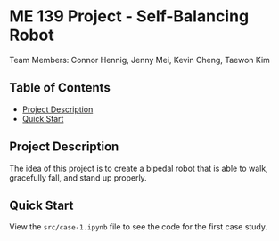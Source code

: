 # ME 139 Project - Self-Balancing Robot <!-- omit in toc -->

Team Members: Connor Hennig, Jenny Mei, Kevin Cheng, Taewon Kim

## Table of Contents <!-- omit in toc -->

- [Project Description](#project-description)
- [Quick Start](#quick-start)

## Project Description

The idea of this project is to create a bipedal robot that is able to walk, gracefully fall, and stand up properly.

## Quick Start

View the `src/case-1.ipynb` file to see the code for the first case study.
